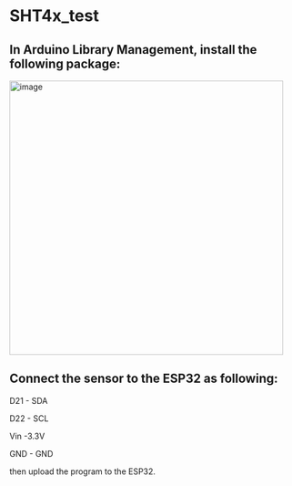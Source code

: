 # SHT4x_test


## In Arduino Library Management, install the following package:
<img width="481" alt="image" src="https://user-images.githubusercontent.com/26637782/174850025-8e8eea1d-d0b8-4e52-9f2b-de953a4ff346.png">

## Connect the sensor to the ESP32 as following:

D21 - SDA

D22 - SCL

Vin -3.3V

GND - GND


then upload the program to the ESP32.
